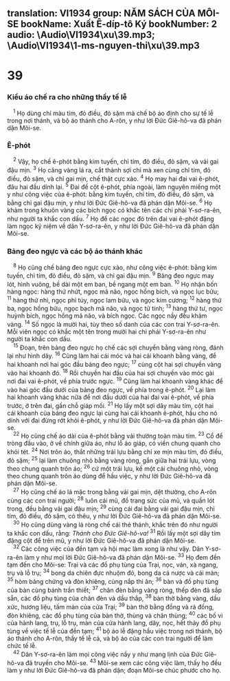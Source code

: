 translation: VI1934
group: NĂM SÁCH CỦA MÔI-SE
bookName: Xuất Ê-díp-tô Ký 
bookNumber: 2
audio: \Audio\VI1934\xu\39.mp3; \Audio\VI1934\1-ms-nguyen-thi\xu\39.mp3
-------

<div class="title"><h1>39</h1><h3>Kiểu áo chế ra cho những thầy tế lễ</h3></div>
<span class="verse xu_39_1"> <sup>1</sup> Họ dùng chỉ màu tím, đỏ điều, đỏ sặm mà chế bộ áo định cho sự tế lễ trong nơi thánh, và bộ áo thánh cho A-rôn, y như lời Đức Giê-hô-va đã phán dặn Môi-se. <br/></span>
<div class="title"><h3>Ê-phót</h3></div>
<span class="verse xu_39_2"> <sup>2</sup> Vậy, họ chế ê-phót bằng kim tuyến, chỉ tím, đỏ điều, đỏ sặm, và vải gai đậu mịn. </span>
<span class="verse xu_39_3"><sup>3</sup> Họ căng vàng lá ra, cắt thành sợi chỉ mà xen cùng chỉ tím, đỏ điều, đỏ sặm, và chỉ gai mịn, chế thật cực xảo. </span>
<span class="verse xu_39_4"><sup>4</sup> Họ may hai đai vai ê-phót, đâu hai đầu dính lại. </span>
<span class="verse xu_39_5"><sup>5</sup> Đai để cột ê-phót, phía ngoài, làm nguyên miếng một y như công việc của ê-phót: bằng kim tuyến, chỉ tím, đỏ điều, đỏ sặm, và bằng chỉ gai đậu mịn, y như lời Đức Giê-hô-va đã phán dặn Môi-se. </span>
<span class="verse xu_39_6"><sup>6</sup> Họ khảm trong khuôn vàng các bích ngọc có khắc tên các chi phái Y-sơ-ra-ên, như người ta khắc con dấu. </span>
<span class="verse xu_39_7"><sup>7</sup> Họ để các ngọc đó trên đai vai ê-phót đặng làm ngọc kỷ niệm về dân Y-sơ-ra-ên, y như lời Đức Giê-hô-va đã phán dặn Môi-se. <br/></span>
<div class="title"><h3>Bảng đeo ngực và các bộ áo thánh khác</h3></div>
<span class="verse xu_39_8"> <sup>8</sup> Họ cũng chế bảng đeo ngực cực xảo, như công việc ê-phót: bằng kim tuyến, chỉ tím, đỏ điều, đỏ sặm, và chỉ gai đậu mịn. </span>
<span class="verse xu_39_9"><sup>9</sup> Bảng đeo ngực may lót, hình vuông, bề dài một em ban, bề ngang một em ban. </span>
<span class="verse xu_39_10"><sup>10</sup> Họ nhận bốn hàng ngọc: hàng thứ nhứt, ngọc mã não, ngọc hồng bích, và ngọc lục bửu; </span>
<span class="verse xu_39_11"><sup>11</sup> hàng thứ nhì, ngọc phỉ túy, ngọc lam bửu, và ngọc kim cương; </span>
<span class="verse xu_39_12"><sup>12</sup> hàng thứ ba, ngọc hồng bửu, ngọc bạch mã não, và ngọc tử tinh; </span>
<span class="verse xu_39_13"><sup>13</sup> hàng thứ tư, ngọc huỳnh bích, ngọc hồng mã não, và bích ngọc. Các ngọc nầy đều khảm vàng. </span>
<span class="verse xu_39_14"><sup>14</sup> Số ngọc là mười hai, tùy theo số danh của các con trai Y-sơ-ra-ên. Mỗi viên ngọc có khắc một tên trong mười hai chi phái Y-sơ-ra-ên như người ta khắc con dấu. <br/></span>
<span class="verse xu_39_15"> <sup>15</sup> Đoạn, trên bảng đeo ngực họ chế các sợi chuyền bằng vàng ròng, đánh lại như hình dây. </span>
<span class="verse xu_39_16"><sup>16</sup> Cũng làm hai cái móc và hai cái khoanh bằng vàng, để hai khoanh nơi hai góc đầu bảng đeo ngực; </span>
<span class="verse xu_39_17"><sup>17</sup> cùng cột hai sợi chuyền vàng vào hai khoanh đó. </span>
<span class="verse xu_39_18"><sup>18</sup> Rồi chuyền hai đầu của hai sợi chuyền vào móc gài nơi đai vai ê-phót, về phía trước ngực. </span>
<span class="verse xu_39_19"><sup>19</sup> Cũng làm hai khoanh vàng khác để vào hai góc đầu dưới của bảng đeo ngực, về phía trong ê-phót. </span>
<span class="verse xu_39_20"><sup>20</sup> Lại làm hai khoanh vàng khác nữa để nơi đầu dưới của hai đai vai ê-phót, về phía trước, ở trên đai, gần chỗ giáp mối. </span>
<span class="verse xu_39_21"><sup>21</sup> Họ lấy một sợi dây màu tím, cột hai cái khoanh của bảng đeo ngực lại cùng hai cái khoanh ê-phót, hầu cho nó dính với đai đừng rớt khỏi ê-phót, y như lời Đức Giê-hô-va đã phán dặn Môi-se. <br/></span>
<span class="verse xu_39_22"> <sup>22</sup> Họ cũng chế áo dài của ê-phót bằng vải thường toàn màu tím. </span>
<span class="verse xu_39_23"><sup>23</sup> Cổ để tròng đầu vào, ở về chính giữa áo, như lỗ áo giáp, có viền chung quanh cho khỏi tét. </span>
<span class="verse xu_39_24"><sup>24</sup> Nơi trôn áo, thắt những trái lựu bằng chỉ xe mịn màu tím, đỏ điều, đỏ sặm; </span>
<span class="verse xu_39_25"><sup>25</sup> lại làm chuông nhỏ bằng vàng ròng, gắn giữa hai trái lựu, vòng theo chung quanh trôn áo; </span>
<span class="verse xu_39_26"><sup>26</sup> cứ một trái lựu, kế một cái chuông nhỏ, vòng theo chung quanh trôn áo dùng để hầu việc, y như lời Đức Giê-hô-va đã phán dặn Môi-se. <br/></span>
<span class="verse xu_39_27"> <sup>27</sup> Họ cũng chế áo lá mặc trong bằng vải gai mịn, dệt thường, cho A-rôn cùng các con trai người; </span>
<span class="verse xu_39_28"><sup>28</sup> luôn cái mũ, đồ trang sức của mũ, và quần lót trong, đều bằng vải gai đậu mịn; </span>
<span class="verse xu_39_29"><sup>29</sup> cùng cái đai bằng vải gai đậu mịn, chỉ tím, đỏ điều, đỏ sặm, có thêu, y như lời Đức Giê-hô-va đã phán dặn Môi-se. <br/></span>
<span class="verse xu_39_30"> <sup>30</sup> Họ cũng dùng vàng lá ròng chế cái thẻ thánh, khắc trên đó như người ta khắc con dấu, rằng: <i>Thánh cho Đức Giê-hô-va!</i></span>
<span class="verse xu_39_31"><sup>31</sup> Rồi lấy một sợi dây tím đặng cột để trên mũ, y như lời Đức Giê-hô-va đã phán dặn Môi-se. <br/></span>
<span class="verse xu_39_32"> <sup>32</sup> Các công việc của đền tạm và hội mạc làm xong là như vậy. Dân Y-sơ-ra-ên làm y như mọi lời Đức Giê-hô-va đã phán dặn Môi-se. </span>
<span class="verse xu_39_33"><sup>33</sup> Họ đem đền tạm đến cho Môi-se: Trại và các đồ phụ tùng của Trại, nọc, ván, xà ngang, trụ và lỗ trụ; </span>
<span class="verse xu_39_34"><sup>34</sup> bong da chiên đực nhuộm đỏ, bong da cá nược và cái màn; </span>
<span class="verse xu_39_35"><sup>35</sup> hòm bảng chứng và đòn khiêng, cùng nắp thi ân; </span>
<span class="verse xu_39_36"><sup>36</sup> bàn và đồ phụ tùng của bàn cùng bánh trần thiết; </span>
<span class="verse xu_39_37"><sup>37</sup> chân đèn bằng vàng ròng, thếp đèn đã sắp sẵn, các đồ phụ tùng của chân đèn và dầu thắp, </span>
<span class="verse xu_39_38"><sup>38</sup> bàn thờ bằng vàng, dầu xức, hương liệu, tấm màn của cửa Trại; </span>
<span class="verse xu_39_39"><sup>39</sup> bàn thờ bằng đồng và rá đồng, đòn khiêng, các đồ phụ tùng của bàn thờ, thùng và chân thùng; </span>
<span class="verse xu_39_40"><sup>40</sup> các bố vi của hành lang, trụ, lỗ trụ, màn của cửa hành lang, dây, nọc, hết thảy đồ phụ tùng về việc tế lễ của đền tạm; </span>
<span class="verse xu_39_41"><sup>41</sup> bộ áo lễ đặng hầu việc trong nơi thánh, bộ áo thánh cho A-rôn, thầy tế lễ cả, và bộ áo của các con trai người để làm chức tế lễ. <br/></span>
<span class="verse xu_39_42"> <sup>42</sup> Dân Y-sơ-ra-ên làm mọi công việc nầy y như mạng lịnh của Đức Giê-hô-va đã truyền cho Môi-se. </span>
<span class="verse xu_39_43"><sup>43</sup> Môi-se xem các công việc làm, thấy họ đều làm y như lời Đức Giê-hô-va đã phán dặn; đoạn Môi-se chúc phước cho họ. <br/></span>
